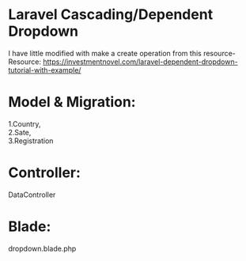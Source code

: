 # Laravel Cascading/Dependent Dropdown

I have little modified with make a create operation from this resource- 
Resource: https://investmentnovel.com/laravel-dependent-dropdown-tutorial-with-example/

# Model & Migration:
1.Country,  
2.Sate,  
3.Registration

# Controller:
DataController

# Blade:
dropdown.blade.php
